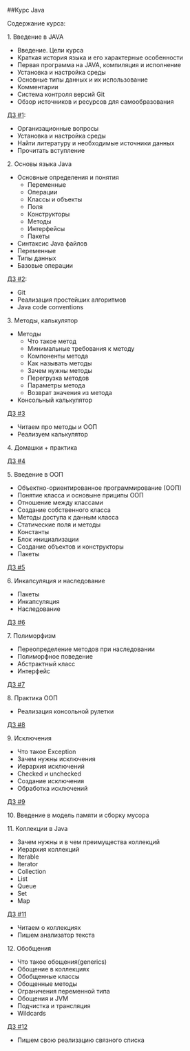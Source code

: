 ##Курс Java

Содержание курса:

1\. Введение в JAVA
 * Введение. Цели курса
 * Краткая история языка и его характерные особенности
 * Первая программа на JAVA, компиляция и исполнение
 * Установка и настройка среды
 * Основные типы данных и их использование
 * Комментарии
 * Система контроля версий Git
 * Обзор источников и ресурсов для самообразования

[ДЗ #1](https://github.com/rxn1d/courses-2-2016/blob/master/module1/module_1_home_work.md):
 * Организационные вопросы
 * Установка и настройка среды
 * Найти литературу и необходимые источники данных
 * Прочитать вступление

2\. Основы языка Java
 * Основные определения и понятия
   * Переменные
   * Операции
   * Классы и объекты
   * Поля
   * Конструкторы
   * Методы
   * Интерфейсы
   * Пакеты
 * Синтаксис Java файлов
 * Переменные
 * Типы данных
 * Базовые операции

[ДЗ #2](https://github.com/rxn1d/courses-2-2016/blob/master/module2/module_2_home_work.md):
 * Git
 * Реализация простейших алгоритмов
 * Java code conventions

3\. Методы, калькулятор
 * Методы
   * Что такое метод
   * Минимальные требования к методу
   * Компоненты метода
   * Как называть методы
   * Зачем нужны методы
   * Перегрузка методов
   * Параметры метода
   * Возврат значения из метода
 * Консольный калькулятор

 [ДЗ #3](https://github.com/rxn1d/courses-2-2016/blob/master/module3/module_3_home_work.md)
 * Читаем про методы и ООП
 * Реализуем калькулятор

4\. Домашки + практика

[ДЗ #4](https://github.com/rxn1d/courses-2-2016/blob/master/module4/module_4_home_work.md)

5\. Введение в ООП
 * Объектно-ориентированное программирование (ООП)
 * Понятие класса и основыне приципы ООП
 * Отношение между классами
 * Создание собственного класса
 * Методы доступа к данным класса
 * Статические поля и методы
 * Константы
 * Блок инициализации
 * Создание объектов и конструкторы
 * Пакеты

[ДЗ #5](https://github.com/rxn1d/courses-2-2016/blob/master/module5/module_5_home_work.md)

6\. Инкапсуляция и наследование
 * Пакеты
 * Инкапсуляция
 * Наследование

[ДЗ #6](https://github.com/rxn1d/courses-2-2016/blob/master/module6/module_6_home_work.md)

7\. Полиморфизм
 * Переопределение методов при наследовании
 * Полиморфное поведение
 * Абстрактный класс
 * Интерфейс

[ДЗ #7](https://github.com/rxn1d/courses-2-2016/blob/master/module7/module_7_home_work.md)

8\. Практика ООП
 * Реализация консольной рулетки

[ДЗ #8](https://github.com/rxn1d/courses-2-2016/blob/master/module8/module_8_home_work.md)

9\. Исключения
 * Что такое Exception
 * Зачем нужны исключения
 * Иерархия исключений
 * Checked и unchecked
 * Создание исключения
 * Обработка исключений

[ДЗ #9](https://github.com/rxn1d/courses-2-2016/blob/master/module9/module_9_home_work.md)

10\. Введение в модель памяти и сборку мусора

11\. Коллекции в Java
 * Зачем нужны и в чем преимущества коллекций
 * Иерархия коллекций
 * Iterable
 * Iterator
 * Collection
 * List
 * Queue
 * Set
 * Map

[ДЗ #11](https://github.com/rxn1d/courses-2-2016/blob/master/module11/module_11_home_work.md)
 * Читаем о коллекциях
 * Пишем анализатор текста

12\. Обобщения
 * Что такое обощения(generics)
 * Обощение в коллекциях
 * Обобщенные классы
 * Обощенные методы
 * Ограничения переменной типа
 * Обощения и JVM
 * Подчистка и трансляция
 * Wildcards

[ДЗ #12](https://github.com/rxn1d/courses-2-2016/blob/master/module12/module_12_home_work.md)
 * Пишем свою реализацию связного списка
